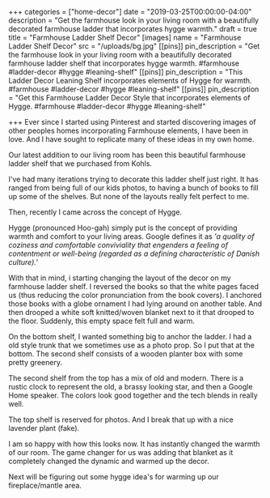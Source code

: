 +++
categories = ["home-decor"]
date = "2019-03-25T00:00:00-04:00"
description = "Get the farmhouse look in your living room with a beautifully decorated farmhouse ladder that incorporates hygge warmth."
draft = true
title = "Farmhouse Ladder Shelf Decor"
[images]
name = "Farmhouse Ladder Shelf Decor"
src = "/uploads/bg.jpg"
[[pins]]
pin_description = "Get the farmhouse look in your living room with a beautifully decorated farmhouse ladder shelf that incorporates hygge warmth. #farmhouse #ladder-decor #hygge #leaning-shelf"
[[pins]]
pin_description = "This Ladder Decor Leaning Shelf incorporates elements of Hygge for warmth. #farmhouse #ladder-decor #hygge #leaning-shelf"
[[pins]]
pin_description = "Get this Farmhouse Ladder Decor Style that incorporates elements of Hygge. #farmhouse #ladder-decor #hygge #leaning-shelf"

+++
Ever since I started using Pinterest and started discovering images of other peoples homes incorporating Farmhouse elements, I have been in love.  And I have sought to replicate many of these ideas in my own home.

Our latest addition to our living room has been this beautiful farmhouse ladder shelf that we purchased from Kohls.

I've had many iterations trying to decorate this ladder shelf just right.  It has ranged from being full of our kids photos, to having a bunch of books to fill up some of the shelves.  But none of the layouts really felt perfect to me.

Then, recently I came across the concept of Hygge.

Hygge (pronounced Hoo-gah) simply put is the concept of providing warmth and comfort to your living areas.  Google defines it as _'a quality of coziness and comfortable conviviality that engenders a feeling of contentment or well-being (regarded as a defining characteristic of Danish culture).'_

With that in mind, i starting changing the layout of the decor on my farmhouse ladder shelf.  I reversed the books so that the white pages faced us (thus reducing the color pronunciation from the book covers). I anchored those books with a globe ornament I had lying around on another table.  And then drooped a white soft knitted/woven blanket next to it that drooped to the floor.  Suddenly, this empty space felt full and warm.

On the bottom shelf, I wanted something big to anchor the ladder.  I had a old style trunk that we sometimes use as a photo prop.  So I put that at the bottom.  The second shelf consists of a wooden planter box with some pretty greenery.  

The second shelf from the top has a mix of old and modern.  There is a rustic clock  to represent the old, a brassy looking star, and then a Google Home speaker.  The colors look good together and the tech blends in really well.

The top shelf is reserved for photos.  And I break that up with a nice lavender plant (fake).

I am so happy with how this looks now.  It has instantly changed the warmth of our room.  The game changer for us was adding that blanket as it completely changed the dynamic and warmed up the decor.  

Next will be figuring out some hygge idea's for warming up our fireplace/mantle area.